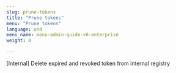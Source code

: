 ```yaml
---
slug: prune-tokens
title: "Prune tokens"
menu: "Prune tokens"
language: und
menu_name: menu-admin-guide-v6-enterprise
weight: 0

---
```


[Internal] Delete expired and revoked token from internal registry




